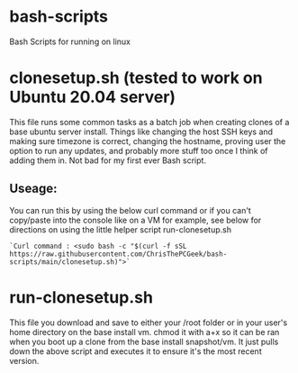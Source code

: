 # bash-scripts
Bash Scripts for running on linux

# clonesetup.sh (tested to work on Ubuntu 20.04 server)
This file runs some common tasks as a batch job when creating clones of a base ubuntu server install.  Things like changing the host SSH keys and making sure timezone is correct, changing the hostname, proving user the option to run any updates, and probably more stuff too once I think of adding them in.  Not bad for my first ever Bash script.
## Useage:
You can run this by using the below curl command or if you can't copy/paste into the console like on a VM for example, see below for directions on using the little helper script run-clonesetup.sh

    `Curl command : <sudo bash -c "$(curl -f sSL https://raw.githubusercontent.com/ChrisThePCGeek/bash-scripts/main/clonesetup.sh)">`

# run-clonesetup.sh
This file you download and save to either your /root folder or in your user's home directory on the base install vm.  chmod it with a+x so it can be ran when you boot up a clone from the base install snapshot/vm.  It just pulls down the above script and executes it to ensure it's the most recent version.